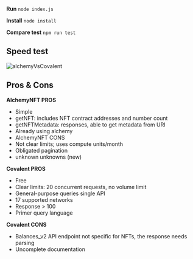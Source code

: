**Run** `node index.js`

**Install** `node install`

**Compare test** `npm run test`

## Speed test
![alchemyVsCovalent](https://user-images.githubusercontent.com/40045101/153483010-6babe99d-61f9-4c24-b628-e2592ce6ee67.png)


## Pros & Cons

**AlchemyNFT PROS**
- Simple
- getNFT: includes NFT contract addresses and number count
- getNFTMetadata: responses, able to get  metadata from URI
- Already using alchemy
- AlchemyNFT CONS
- Not clear limits; uses compute units/month
- Obligated pagination
- unknown unknowns (new) 


**Covalent PROS**
- Free 
- Clear limits: 20 concurrent requests, no volume limit
- General-purpose queries single API
- 17 supported networks
- Response > 100 
- Primer query language 
	
**Covalent CONS**
- Balances_v2 API endpoint not specific for NFTs, the response needs parsing
- Uncomplete documentation

